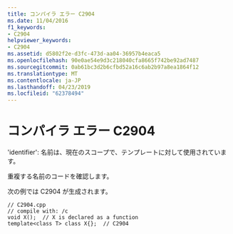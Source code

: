 ```yaml
---
title: コンパイラ エラー C2904
ms.date: 11/04/2016
f1_keywords:
- C2904
helpviewer_keywords:
- C2904
ms.assetid: d5802f2e-d3fc-473d-aa04-36957b4eaca5
ms.openlocfilehash: 90e0ae54e9d3c218040cfa8665f742be92ad7487
ms.sourcegitcommit: 0ab61bc3d2b6cfbd52a16c6ab2b97a8ea1864f12
ms.translationtype: MT
ms.contentlocale: ja-JP
ms.lasthandoff: 04/23/2019
ms.locfileid: "62378494"
---
```

# <a name="compiler-error-c2904"></a>コンパイラ エラー C2904

'identifier': 名前は、現在のスコープで、テンプレートに対して使用されています。

重複する名前のコードを確認します。

次の例では C2904 が生成されます。

```
// C2904.cpp
// compile with: /c
void X();  // X is declared as a function
template<class T> class X{};  // C2904
```